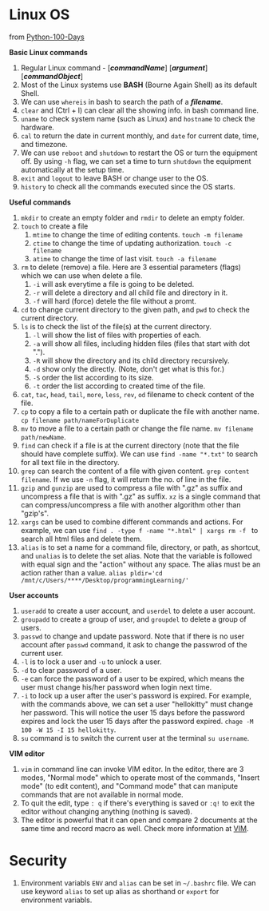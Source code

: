 # Linux OS 
from [Python-100-Days](https://github.com/jackfrued/Python-100-Days/blob/master/Day31-35/31-35.%E7%8E%A9%E8%BD%ACLinux%E6%93%8D%E4%BD%9C%E7%B3%BB%E7%BB%9F.md)

**Basic Linux commands** 
1. Regular Linux command - [_**commandName**_] [_**argument**_] [_**commandObject**_] 
1. Most of the Linux systems use **BASH** (Bourne Again Shell) as its default Shell. 
1. We can use `whereis` in bash to search the path of a **_filename_**. 
1. `clear` and (Ctrl + l) can clear all the showing info. in bash command line. 
1. `uname` to check system name (such as Linux) and `hostname` to check the hardware. 
1. `cal` to return the date in current monthly, and `date` for current date, time, and timezone. 
1. We can use `reboot` and `shutdown` to restart the OS or turn the equipment off. By using `-h` flag, we can set a time to turn `shutdown` the equipment automatically at the setup time. 
1. `exit` and `logout` to leave BASH or change user to the OS.
1. `history` to check all the commands executed since the OS starts. 

**Useful commands** 
1. `mkdir` to create an empty folder and `rmdir` to delete an empty folder. 
1. `touch` to create a file 
    1. `mtime` to change the time of editing contents. `touch -m filename`
    1. `ctime` to change the time of updating authorization. `touch -c filename`
    1. `atime` to change the time of last visit. `touch -a filename` 
1. `rm` to delete (remove) a file. Here are 3 essential parameters (flags) which we can use when delete a file. 
    1. `-i` will ask everytime a file is going to be deleted. 
    1. `-r` will delete a directory and all child file and directory in it. 
    1. `-f` will hard (force) detele the file without a promt. 
1. `cd` to change current directory to the given path, and `pwd` to check the current directory. 
1. `ls` is to check the list of the file(s) at the current directory. 
    1. `-l` will show the list of files with properties of each. 
    1. `-a` will show all files, including hidden files (files that start with dot "."). 
    1. `-R` will show the directory and its child directory recursively. 
    1. `-d` show only the directly. (Note, don't get what is this for.)
    1. `-S` order the list according to its size.
    1. `-t` order the list according to created time of the file. 
1. `cat`, `tac`, `head`, `tail`, `more`, `less`, `rev`, `od` filename to check content of the file. 
1. `cp` to copy a file to a certain path or duplicate the file with another name. `cp filename path/nameForDuplicate` 
1. `mv` to move a file to a certain path or change the file name. `mv filename path/newName`. 
1. `find` can check if a file is at the current directory (note that the file should have complete suffix). We can use `find -name "*.txt"` to search for all text file in the directory. 
1. `grep` can search the content of a file with given content. `grep content filename`. If we use `-n` flag, it will return the no. of line in the file. 
1. `gzip` and `gunzip` are used to compress a file with ".gz" as suffix and uncompress a file that is with ".gz" as suffix. `xz` is a single command that can compress/uncompress a file with another algorithm other than "gzip's". 
1. `xargs` can be used to combine different commands and actions. For example, we can use `find . -type f -name "*.html" | xargs rm -f ` to search all html files and delete them. 
1. `alias` is to set a name for a command file, directory, or path, as shortcut, and `unalias` is to delete the set alias. Note that the variable is followed with equal sign and the "action" without any space. The alias must be an action rather than a value. `alias pldir='cd /mnt/c/Users/****/Desktop/programmingLearning/'` 

**User accounts** 
1. `useradd` to create a user account, and `userdel` to delete a user account. 
1. `groupadd` to create a group of user, and `groupdel` to delete a group of users. 
1. `passwd` to change and update password. Note that if there is no user account after `passwd` command, it ask to change the passwrod of the current user. 
1. `-l` is to lock a user and `-u` to unlock a user. 
1. `-d` to clear password of a user. 
1. `-e` can force the password of a user to be expired, which means the user must change his/her password when login next time. 
1. `-i` to lock up a user after the user's password is expired. For example, with the commands above, we can set a user "hellokitty" must change her password. This will notice the user 15 days before the password expires and lock the user 15 days after the password expired. `chage -M 100 -W 15 -I 15 hellokitty`. 
1. `su` command is to switch the current user at the terminal `su username`. 

**VIM editor** 
1. `vim` in command line can invoke VIM editor. In the editor, there are 3 modes, "Normal mode" which to operate most of the commands, "Insert mode" (to edit content), and "Command mode" that can manipute commands that are not available in normal mode. 
1. To quit the edit, type `: q` if there's everything is saved or `:q!` to exit the editor without changing anything (nothing is saved). 
1. The editor is powerful that it can open and compare 2 documents at the same time and record macro as well. 
Check more information at [VIM](https://github.com/jackfrued/Python-100-Days/blob/master/Day31-35/31-35.%E7%8E%A9%E8%BD%ACLinux%E6%93%8D%E4%BD%9C%E7%B3%BB%E7%BB%9F.md#%E7%BC%96%E8%BE%91%E5%99%A8---vim). 

# Security
1. Environment variabls `ENV` and `alias` can be set in `~/.bashrc` file. We can use keyword `alias` to set up alias as shorthand or `export` for environment variabls.